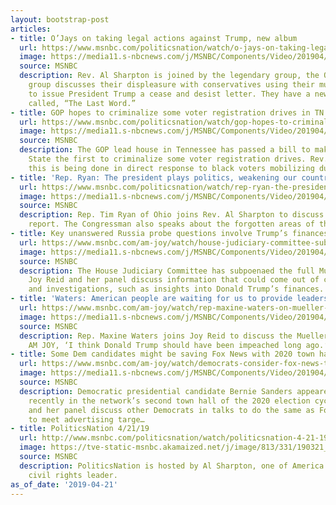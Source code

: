 ```yaml
---
layout: bootstrap-post
articles:
- title: O’Jays on taking legal actions against Trump, new album
  url: https://www.msnbc.com/politicsnation/watch/o-jays-on-taking-legal-actions-against-trump-new-album-1501793859728
  image: https://media11.s-nbcnews.com/j/MSNBC/Components/Video/201904/n_sharp_ojays_190421_1920x1080.nbcnews-fp-1200-630.jpg
  source: MSNBC
  description: Rev. Al Sharpton is joined by the legendary group, the O’Jays. The
    group discusses their displeasure with conservatives using their music and having
    to issue President Trump a cease and desist letter. They have a new album out
    called, “The Last Word.”
- title: GOP hopes to criminalize some voter registration drives in TN
  url: https://www.msnbc.com/politicsnation/watch/gop-hopes-to-criminalize-some-voter-registration-drives-in-tn-1501791811767
  image: https://media11.s-nbcnews.com/j/MSNBC/Components/Video/201904/n_sharp_Tennessee_190421_1920x1080.nbcnews-fp-1200-630.jpg
  source: MSNBC
  description: The GOP lead house in Tennessee has passed a bill to make the Volunteer
    State the first to criminalize some voter registration drives. Rev. Sharpton says
    this is being done in direct response to black voters mobilizing during the midterms.
- title: 'Rep. Ryan: The president plays politics, weakening our country'
  url: https://www.msnbc.com/politicsnation/watch/rep-ryan-the-president-plays-politics-weakening-our-country-1501788227748
  image: https://media11.s-nbcnews.com/j/MSNBC/Components/Video/201904/n_sharp_ryan_190421_1920x1080.nbcnews-fp-1200-630.jpg
  source: MSNBC
  description: Rep. Tim Ryan of Ohio joins Rev. Al Sharpton to discuss the Mueller
    report. The Congressman also speaks about the forgotten areas of the country.
- title: Key unanswered Russia probe questions involve Trump’s finances
  url: https://www.msnbc.com/am-joy/watch/house-judiciary-committee-subpoenas-full-mueller-report-1501768771573
  image: https://media11.s-nbcnews.com/j/MSNBC/Components/Video/201904/n_joy_russiaprobe_190421_1920x1080.nbcnews-fp-1200-630.jpg
  source: MSNBC
  description: The House Judiciary Committee has subpoenaed the full Mueller report.
    Joy Reid and her panel discuss information that could come out of continued hearings
    and investigations, such as insights into Donald Trump’s finances.
- title: 'Waters: American people are waiting for us to provide leadership'
  url: https://www.msnbc.com/am-joy/watch/rep-maxine-waters-on-mueller-report-possible-trump-impeachment-1501765187683
  image: https://media11.s-nbcnews.com/j/MSNBC/Components/Video/201904/n_joy_maxinewaters_190421_1920x1080.nbcnews-fp-1200-630.jpg
  source: MSNBC
  description: Rep. Maxine Waters joins Joy Reid to discuss the Mueller report, telling
    AM JOY, ‘I think Donald Trump should have been impeached long ago.’
- title: Some Dem candidates might be saving Fox News with 2020 town halls
  url: https://www.msnbc.com/am-joy/watch/democrats-consider-fox-news-town-halls-for-2020-after-sanders-1501764163634
  image: https://media11.s-nbcnews.com/j/MSNBC/Components/Video/201904/n_joy_foxmedia_190421_1555882774885.nbcnews-fp-1200-630.jpg
  source: MSNBC
  description: Democratic presidential candidate Bernie Sanders appeared on Fox News
    recently in the network’s second town hall of the 2020 election cycle. Joy Reid
    and her panel discuss other Democrats in talks to do the same as Fox News struggles
    to meet advertising targe…
- title: PoliticsNation 4/21/19
  url: http://www.msnbc.com/politicsnation/watch/politicsnation-4-21-19-episode
  image: https://tve-static-msnbc.akamaized.net/j/image/813/331/190321_3926529_PoliticsNation_4_21_19_800x450_1501948483912.video_1067x600.jpg
  source: MSNBC
  description: PoliticsNation is hosted by Al Sharpton, one of America's most renowned
    civil rights leader.
as_of_date: '2019-04-21'
---
```


